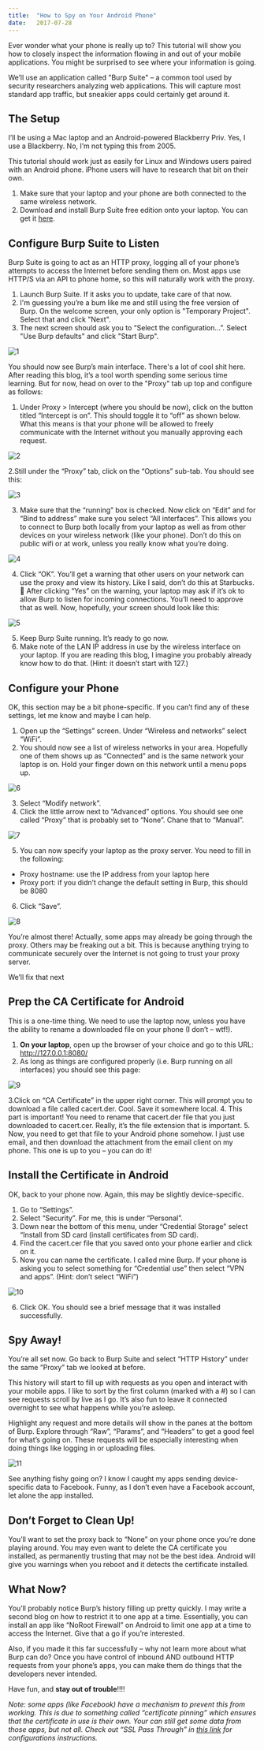 ```yaml
---
title:  "How to Spy on Your Android Phone"
date:   2017-07-28
---
```

Ever wonder what your phone is really up to? This tutorial will show you how to closely inspect the information flowing in and out of your mobile applications. You might be surprised to see where your information is going.

We’ll use an application called "Burp Suite" – a common tool used by security researchers analyzing web applications. This will capture most standard app traffic, but sneakier apps could certainly get around it.

## The Setup

I’ll be using a Mac laptop and an Android-powered Blackberry Priv. Yes, I use a Blackberry. No, I’m not typing this from 2005.

This tutorial should work just as easily for Linux and Windows users paired with an Android phone. iPhone users will have to research that bit on their own.

1. Make sure that your laptop and your phone are both connected to the same wireless network.
2. Download and install Burp Suite free edition onto your laptop. You can get it [here](https://portswigger.net/burp/freedownload/).

## Configure Burp Suite to Listen

Burp Suite is going to act as an HTTP proxy, logging all of your phone’s attempts to access the Internet before sending them on. Most apps use HTTP/S via an API to phone home, so this will naturally work with the proxy.

1. Launch Burp Suite. If it asks you to update, take care of that now.
2. I'm guessing you’re a bum like me and still using the free version of Burp. On the welcome screen, your only option is "Temporary Project". Select that and click "Next".
3. The next screen should ask you to “Select the configuration…”. Select "Use Burp defaults" and click "Start Burp".

![1](/images/post-android/1.png)

You should now see Burp’s main interface. There's a lot of cool shit here. After reading this blog, it’s a tool worth spending some serious time learning. But for now, head on over to the "Proxy" tab up top and configure as follows:

1. Under Proxy > Intercept (where you should be now), click on the button titled “Intercept is on”. This should toggle it to “off” as shown below. What this means is that your phone will be allowed to freely communicate with the Internet without you manually approving each request.

![2](/images/post-android/2.png)

2.Still under the “Proxy” tab, click on the “Options” sub-tab. You should see this:

![3](/images/post-android/3.png)


3. Make sure that the “running” box is checked. Now click on “Edit” and for “Bind to address” make sure you select “All interfaces”. This allows you to connect to Burp both locally from your laptop as well as from other devices on your wireless network (like your phone). Don’t do this on public wifi or at work, unless you really know what you’re doing.

![4](/images/post-android/4.png)

4. Click “OK”. You’ll get a warning that other users on your network can use the proxy and view its history. Like I said, don’t do this at Starbucks. 🙂 After clicking “Yes” on the warning, your laptop may ask if it’s ok to allow Burp to listen for incoming connections. You’ll need to approve that as well. Now, hopefully, your screen should look like this:

![5](/images/post-android/5.png)

5. Keep Burp Suite running. It’s ready to go now.
6. Make note of the LAN IP address in use by the wireless interface on your laptop. If you are reading this blog, I imagine you probably already know how to do that. (Hint: it doesn’t start with 127.)

## Configure your Phone

OK, this section may be a bit phone-specific. If you can’t find any of these settings, let me know and maybe I can help.

1. Open up the “Settings” screen. Under “Wireless and networks” select “WiFi”.
2. You should now see a list of wireless networks in your area. Hopefully one of them shows up as “Connected” and is the same network your laptop is on. Hold your finger down on this network until a menu pops up.

![6](/images/post-android/6.png)

3. Select “Modify network”.
4. Click the little arrow next to “Advanced” options. You should see one called “Proxy” that is probably set to “None”. Chane that to “Manual”.

![7](/images/post-android/7.png)

5. You can now specify your laptop as the proxy server. You need to fill in the following:
  - Proxy hostname: use the IP address from your laptop here
  - Proxy port: if you didn’t change the default setting in Burp, this should be 8080
6. Click “Save”.

![8](/images/post-android/8.png)

 

You’re almost there! Actually, some apps may already be going through the proxy. Others may be freaking out a bit. This is because anything trying to communicate securely over the Internet is not going to trust your proxy server.

We’ll fix that next

 
## Prep the CA Certificate for Android

This is a one-time thing. We need to use the laptop now, unless you have the ability to rename a downloaded file on your phone (I don’t – wtf!).

1. **On your laptop**, open up the browser of your choice and go to this URL: http://127.0.0.1:8080/
2. As long as things are configured properly (i.e. Burp running on all interfaces) you should see this page:

![9](/images/post-android/9.png)

3.Click on “CA Certificate” in the upper right corner. This will prompt you to download a file called cacert.der. Cool. Save it somewhere local.
4. This part is important! You need to rename that cacert.der file that you just downloaded to cacert.cer. Really, it’s the file extension that is important.
5. Now, you need to get that file to your Android phone somehow. I just use email, and then download the attachment from the email client on my phone. This one is up to you – you can do it!

 
## Install the Certificate in Android

OK, back to your phone now. Again, this may be slightly device-specific.

1. Go to “Settings”.
2. Select “Security”. For me, this is under “Personal”.
3. Down near the bottom of this menu, under “Credential Storage” select “Install from SD card (install certificates from SD card).
4. Find the cacert.cer file that you saved onto your phone earlier and click on it.
5. Now you can name the certificate. I called mine Burp. If your phone is asking you to select something for “Credential use” then select “VPN and apps”. (Hint: don’t select “WiFi”)

![10](/images/post-android/10.png)

6. Click OK. You should see a brief message that it was installed successfully.
 
## Spy Away!

You’re all set now. Go back to Burp Suite and select “HTTP History” under the same “Proxy” tab we looked at before.

This history will start to fill up with requests as you open and interact with your mobile apps. I like to sort by the first column (marked with a #) so I can see requests scroll by live as I go. It’s also fun to leave it connected overnight to see what happens while you’re asleep.

Highlight any request and more details will show in the panes at the bottom of Burp. Explore through “Raw”, “Params”, and “Headers” to get a good feel for what’s going on. These requests will be especially interesting when doing things like logging in or uploading files.

![11](/images/post-android/11.png)

See anything fishy going on? I know I caught my apps sending device-specific data to Facebook. Funny, as I don’t even have a Facebook account, let alone the app installed.
 
## Don’t Forget to Clean Up!

You’ll want to set the proxy back to “None” on your phone once you’re done playing around. You may even want to delete the CA certificate you installed, as permanently trusting that may not be the best idea. Android will give you warnings when you reboot and it detects the certificate installed.
 
## What Now?

You’ll probably notice Burp’s history filling up pretty quickly. I may write a second blog on how to restrict it to one app at a time. Essentially, you can install an app like “NoRoot Firewall” on Android to limit one app at a time to access the Internet. Give that a go if you’re interested.

Also, if you made it this far successfully – why not learn more about what Burp can do? Once you have control of inbound AND outbound HTTP requests from your phone’s apps, you can make them do things that the developers never intended.

Have fun, and **stay out of trouble**!!!!

*Note: some apps (like Facebook) have a mechanism to prevent this from working. This is due to something called “certificate pinning” which ensures that the certificate in use is their own. Your can still get some data from those apps, but not all. Check out “SSL Pass Through” in [this link](https://portswigger.net/burp/help/proxy_options.html) for configurations instructions.*
